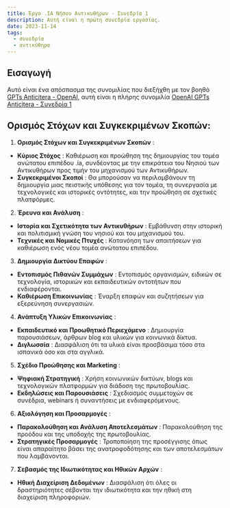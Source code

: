 ```yaml
---
title: Έργο .IA Νήσου Αντικυθήρων - Συνεδρία 1
description: Αυτή είναι η πρώτη συνεδρία εργασίας.
date: 2023-11-14
tags:
  - συνεδρία
  - αντικύθηρα
---
```


## Εισαγωγή

Αυτό είναι ένα απόσπασμα της συνομιλίας που διεξήχθη με τον βοηθό [GPTs Anticitera - OpenAI](https://chat.openai.com/g/g-fnpHOClUW-anticitera), αυτή είναι η πλήρης συνομιλία [OpenAI GPTs Anticitera - Συνεδρία 1](https://chat.openai.com/share/f89e60c3-e351-46e5-a8d7-3e04a6782f4e)

## Ορισμός Στόχων και Συγκεκριμένων Σκοπών:

1. **Ορισμός Στόχων και Συγκεκριμένων Σκοπών** :
  - **Κύριος Στόχος** : Καθιέρωση και προώθηση της δημιουργίας του τομέα ανώτατου επιπέδου .ia, συνδέοντας με την επικράτεια του Νησιού των Αντικυθήρων προς τιμήν του μηχανισμού των Αντικυθήρων.
  - **Συγκεκριμένοι Σκοποί** : Θα μπορούσαν να περιλαμβάνουν τη δημιουργία μιας πειστικής υπόθεσης για τον τομέα, τη συνεργασία με τεχνολογικές και ιστορικές οντότητες, και την προώθηση σε σχετικές πλατφόρμες.
2. **Έρευνα και Ανάλυση** :
  - **Ιστορία και Σχετικότητα των Αντικυθήρων** : Εμβάθυνση στην ιστορική και πολιτισμική γνώση του νησιού και του μηχανισμού του.
  - **Τεχνικές και Νομικές Πτυχές** : Κατανόηση των απαιτήσεων για καθιέρωση ενός νέου τομέα ανώτατου επιπέδου.
3. **Δημιουργία Δικτύου Επαφών** :
  - **Εντοπισμός Πιθανών Συμμάχων** : Εντοπισμός οργανισμών, ειδικών σε τεχνολογία, ιστορικών και εκπαιδευτικών οντοτήτων που ενδιαφέρονται.
  - **Καθιέρωση Επικοινωνίας** : Έναρξη επαφών και συζητήσεων για εξερεύνηση συνεργασιών.
4. **Ανάπτυξη Υλικών Επικοινωνίας** :
  - **Εκπαιδευτικό και Προωθητικό Περιεχόμενο** : Δημιουργία παρουσιάσεων, άρθρων blog και υλικών για κοινωνικά δίκτυα.
  - **Διγλωσσία** : Διασφάλιση ότι τα υλικά είναι προσβάσιμα τόσο στα ισπανικά όσο και στα αγγλικά.
5. **Σχέδιο Προώθησης και Marketing** :
  - **Ψηφιακή Στρατηγική** : Χρήση κοινωνικών δικτύων, blogs και τεχνολογικών πλατφορμών για διάδοση της πρωτοβουλίας.
  - **Εκδηλώσεις και Παρουσιάσεις** : Σχεδιασμός συμμετοχών σε συνέδρια, webinars ή συναντήσεις με ενδιαφερόμενους.
6. **Αξιολόγηση και Προσαρμογές** :
  - **Παρακολούθηση και Ανάλυση Αποτελεσμάτων** : Παρακολούθηση της προόδου και της υποδοχής της πρωτοβουλίας.
  - **Στρατηγικές Προσαρμογές** : Τροποποίηση της προσέγγισης όπως είναι απαραίτητο βάσει της ανατροφοδότησης και των αποτελεσμάτων που λαμβάνονται.
7. **Σεβασμός της Ιδιωτικότητας και Ηθικών Αρχών** :
  - **Ηθική Διαχείριση Δεδομένων** : Διασφάλιση ότι όλες οι δραστηριότητες σέβονται την ιδιωτικότητα και την ηθική στη διαχείριση πληροφοριών.